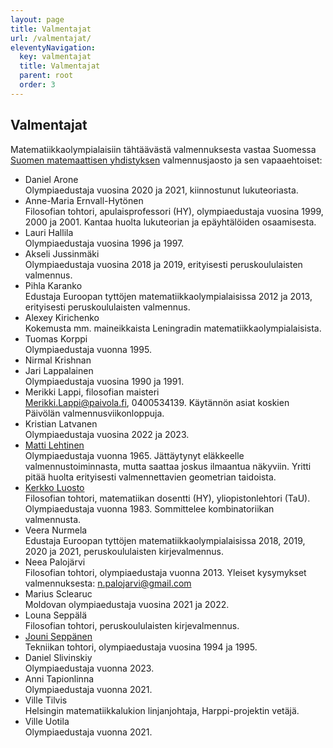 ```yaml
---
layout: page
title: Valmentajat
url: /valmentajat/
eleventyNavigation:
  key: valmentajat
  title: Valmentajat
  parent: root
  order: 3
---
```

## Valmentajat

Matematiikkaolympialaisiin tähtäävästä valmennuksesta vastaa Suomessa
[Suomen matemaattisen yhdistyksen][smy] valmennusjaosto ja sen vapaaehtoiset:

*  Daniel Arone<br/>
   Olympiaedustaja vuosina 2020 ja 2021, kiinnostunut lukuteoriasta.
*  Anne-Maria Ernvall-Hytönen<br/>
   Filosofian tohtori, apulaisprofessori (HY), olympiaedustaja vuosina 1999, 2000 ja 2001.
   Kantaa huolta lukuteorian ja epäyhtälöiden osaamisesta.
*  Lauri Hallila<br/> Olympiaedustaja vuosina 1996 ja 1997.
*  Akseli Jussinmäki<br/> Olympiaedustaja vuosina 2018 ja 2019, erityisesti peruskoululaisten valmennus.
*  Pihla Karanko <br/> Edustaja Euroopan tyttöjen matematiikkaolympialaisissa 2012 ja 2013, erityisesti peruskoululaisten valmennus.
*  Alexey Kirichenko<br/>
   Kokemusta mm. maineikkaista Leningradin matematiikkaolympialaisista.
*  Tuomas Korppi<br/>
   Olympiaedustaja vuonna 1995.
*  Nirmal Krishnan<br/>
*  Jari Lappalainen<br/> Olympiaedustaja vuosina 1990 ja 1991.
*  Merikki Lappi, filosofian maisteri<br/>
   Merikki.Lappi@paivola.fi, 0400534139.
   Käytännön asiat koskien Päivölän valmennusviikonloppuja.
*  Kristian Latvanen<br/>
   Olympiaedustaja vuosina 2022 ja 2023.
*  [Matti Lehtinen][matti]<br/>
   Olympiaedustaja vuonna 1965. Jättäytynyt eläkkeelle valmennustoiminnasta, mutta saattaa joskus ilmaantua näkyviin.
   Yritti pitää huolta erityisesti valmennettavien geometrian taidoista.
*  [Kerkko Luosto][kluosto]<br/>
   Filosofian tohtori, matematiikan dosentti (HY), yliopistonlehtori (TaU).
   Olympiaedustaja vuonna 1983.
   Sommittelee kombinatoriikan valmennusta.
*  Veera Nurmela<br/> Edustaja Euroopan tyttöjen matematiikkaolympialaisissa 2018, 2019, 2020 ja 2021, peruskoululaisten kirjevalmennus.
*  Neea Palojärvi<br/> Filosofian tohtori, olympiaedustaja vuonna 2013.
   Yleiset kysymykset valmennuksesta: n.palojarvi@gmail.com
*  Marius Sclearuc <br/> Moldovan olympiaedustaja vuosina 2021 ja 2022.
*  Louna Seppälä<br/>
   Filosofian tohtori, peruskoululaisten kirjevalmennus.
*  [Jouni Seppänen][jks]<br/> Tekniikan tohtori, olympiaedustaja vuosina 1994 ja 1995.
*  Daniel Slivinskiy<br/>
   Olympiaedustaja vuonna 2023.
*  Anni Tapionlinna<br/>
   Olympiaedustaja vuonna 2021.
*  Ville Tilvis<br/>
   Helsingin matematiikkalukion linjanjohtaja, Harppi-projektin vetäjä.
*  Ville Uotila<br/>
   Olympiaedustaja vuonna 2021.

[smy]: http://www.matemaattinenyhdistys.fi/
[matti]: https://www.eukleideskirjat.fi/Matti/
[kluosto]: https://www.tuni.fi/fi/kerkko-luosto
[jks]: http://www.iki.fi/jks/

<!--
*  Otte Heinävaara<br/> Olympiaedustaja vuosina 2012 ja 2013.
*  Asla Heiskanen<br/> Olympiaedustaja vuonna 2020.
*  Olli Hirviniemi<br/>Olympiaedustaja vuosina 2010 ja 2011.
*  [Antti Honkela][ahonkela]<br/> Olympiaedustaja vuonna 1997.
*  Olli Järviniemi<br/> Olympiaedustaja vuosina 2017, 2018 ja 2019.
*  Jaakko Seppälä<br/>
   Filosofian maisteri, edustaja Pohjoismaisessa matematiikkakilpailussa 2007.
*  Joni Teräväinen<br/> Filosofian tohtori, olympiaedustaja vuosina 2011, 2012 ja 2013.
*  Esa Vesalainen<br/>
   Olympiaedustaja vuosina 2005, 2006 ja 2007.
-->
